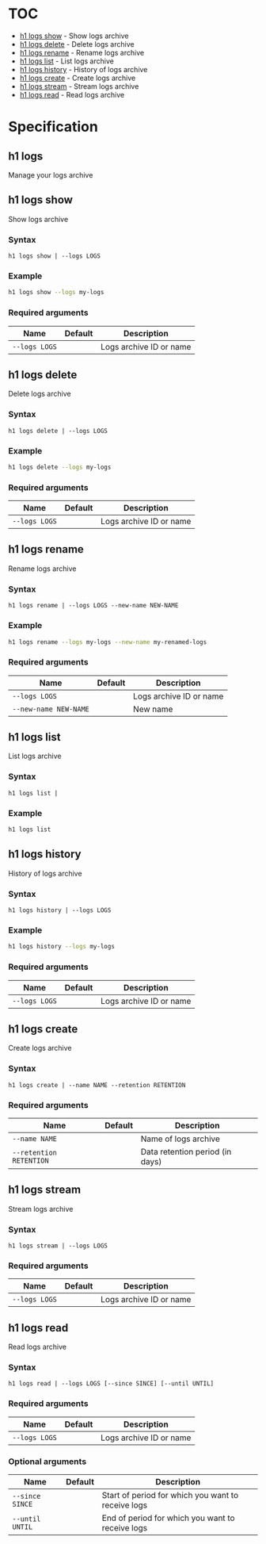 # TOC

  * [h1 logs show](#h1-logs-show) - Show logs archive
  * [h1 logs delete](#h1-logs-delete) - Delete logs archive
  * [h1 logs rename](#h1-logs-rename) - Rename logs archive
  * [h1 logs list](#h1-logs-list) - List logs archive
  * [h1 logs history](#h1-logs-history) - History of logs archive
  * [h1 logs create](#h1-logs-create) - Create logs archive
  * [h1 logs stream](#h1-logs-stream) - Stream logs archive
  * [h1 logs read](#h1-logs-read) - Read logs archive


# Specification

## h1 logs

Manage your logs archive

## h1 logs show

Show logs archive

### Syntax

```h1 logs show | --logs LOGS```

### Example

```bash
h1 logs show --logs my-logs
```

### Required arguments

| Name | Default | Description |
| ---- | ------- | ----------- |
| ```--logs LOGS``` |  | Logs archive ID or name |

## h1 logs delete

Delete logs archive

### Syntax

```h1 logs delete | --logs LOGS```

### Example

```bash
h1 logs delete --logs my-logs
```

### Required arguments

| Name | Default | Description |
| ---- | ------- | ----------- |
| ```--logs LOGS``` |  | Logs archive ID or name |

## h1 logs rename

Rename logs archive

### Syntax

```h1 logs rename | --logs LOGS --new-name NEW-NAME```

### Example

```bash
h1 logs rename --logs my-logs --new-name my-renamed-logs
```

### Required arguments

| Name | Default | Description |
| ---- | ------- | ----------- |
| ```--logs LOGS``` |  | Logs archive ID or name |
| ```--new-name NEW-NAME``` |  | New name |

## h1 logs list

List logs archive

### Syntax

```h1 logs list | ```

### Example

```bash
h1 logs list
```

## h1 logs history

History of logs archive

### Syntax

```h1 logs history | --logs LOGS```

### Example

```bash
h1 logs history --logs my-logs
```

### Required arguments

| Name | Default | Description |
| ---- | ------- | ----------- |
| ```--logs LOGS``` |  | Logs archive ID or name |

## h1 logs create

Create logs archive

### Syntax

```h1 logs create | --name NAME --retention RETENTION```

### Required arguments

| Name | Default | Description |
| ---- | ------- | ----------- |
| ```--name NAME``` |  | Name of logs archive |
| ```--retention RETENTION``` |  | Data retention period (in days) |

## h1 logs stream

Stream logs archive

### Syntax

```h1 logs stream | --logs LOGS```

### Required arguments

| Name | Default | Description |
| ---- | ------- | ----------- |
| ```--logs LOGS``` |  | Logs archive ID or name |

## h1 logs read

Read logs archive

### Syntax

```h1 logs read | --logs LOGS [--since SINCE] [--until UNTIL]```

### Required arguments

| Name | Default | Description |
| ---- | ------- | ----------- |
| ```--logs LOGS``` |  | Logs archive ID or name |

### Optional arguments

| Name | Default | Description |
| ---- | ------- | ----------- |
| ```--since SINCE``` |  | Start of period for which you want to receive logs |
| ```--until UNTIL``` |  | End of period for which you want to receive logs |

